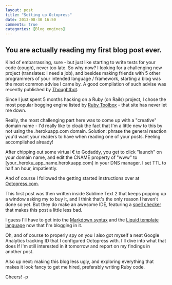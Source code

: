 ```yaml
---
layout: post
title: "Setting up Octopress"
date: 2013-08-30 16:50
comments: true
categories: [Blog engines]
---
```



## You are actually reading my first blog post ever.

Kind of embarrassing, sure - but just like starting to write tests for your code (cough), never too late. 
So why now? I looking for a challenging new project (translates: I need a job), and besides making friends with 5 other programmers of your intended language / framework, starting a blog was the most common advise I came by. A good compilation of such advise was recently published by [Thoughtbot](http://robots.thoughtbot.com/post/59405543569/giant-robots-podcast-episode-63-knowledge-bomb "Thoughtbot Podcast: knowledge bomb").

Since I just spent 5 months hacking on a Ruby (on Rails) project, I chose the most popular bogging engine listed by [Ruby Toolbox](https://www.ruby-toolbox.com/categories/Blog_Engines) - that site has never let me down. 

Really, the most challenging part here was to come up with a "creative" domain name - I'd really like to cloak the fact that I'm a little new to this by not using the .herokuapp.com domain. Solution: phrase the general reaction you'd want your readers to have when reading one of your posts. Feeling accomplished already!

After chipping out some virtual € to Godaddy, you get to click "launch" on your domain name, and edit the CNAME property of "www" to [your_heroku_app_name.herokuapp.com] in your DNS manager. I set TTL to half an hour, impatiently. 

And of course I followed the getting started instructions over at [Octopress.com](http://octopress.org/docs/setup/ "Octopress setup").

This first post was then written inside Sublime Text 2 that keeps popping up a window asking my to buy it, and I think that's the only reason I haven't done so yet. But they do make an awesome IDE, featuring a [spell checker](http://www.sublimetext.com/docs/2/spell_checking.html "Sublime Text 2 spellchecker") that makes this post a little less bad.

I guess I'll have to get into the [Markdown syntax](http://daringfireball.net/projects/markdown/syntax "Markdown syntax") and the [Liquid template language](https://github.com/Shopify/liquid/wiki/Liquid-for-Designers "Liquid on Github") now that I'm blogging in it. 

Oh, and of course to properly spy on you I also got myself a neat Google Analytics tracking ID that I configured Octopress with.
I'll dive into what that does If I'm still interested in it tomorrow and report on my findings in another post. 

Also up next: making this blog less ugly, and exploring everything that makes it look fancy to get me hired, preferably writing Ruby code. 

Cheers! 
-p







